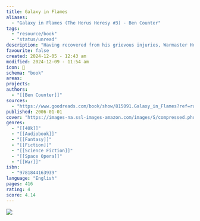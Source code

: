 ```yaml
---
title: Galaxy in Flames
aliases:
  - "Galaxy in Flames (The Horus Heresy #3) - Ben Counter"
tags:
  - "resource/book"
  - "status/unread"
description: "Having recovered from his grievous injuries, Warmaster Horus leads the triumphant Imperial forces against the rebel world of Isstvan III. Though the rebels are swiftly crushed, Horus's treachery is finally revealed when the planet is razed by virus bombs and Space Marines turn on their battle-brothers in the most bitter struggle imaginable."
favourite: false
created: 2024-12-05 - 12:43 am
modified: 2024-12-09 - 11:54 am
icon: 📘
schema: "book"
areas: 
projects: 
authors:
  - "[[Ben Counter]]"
sources:
  - "https://www.goodreads.com/book/show/815091.Galaxy_in_Flames?ref=rae_1"
published: 2006-01-01
cover: "https://images-na.ssl-images-amazon.com/images/S/compressed.photo.goodreads.com/books/1529706821i/815091.jpg"
genres:
  - "[[40k]]"
  - "[[Audiobook]]"
  - "[[Fantasy]]"
  - "[[Fiction]]"
  - "[[Science Fiction]]"
  - "[[Space Opera]]"
  - "[[War]]"
isbn:
  - "9781844163939"
language: "English"
pages: 416
rating: 4
score: 4.14
---
```


![](https://images-na.ssl-images-amazon.com/images/S/compressed.photo.goodreads.com/books/1529706821i/815091.jpg)
